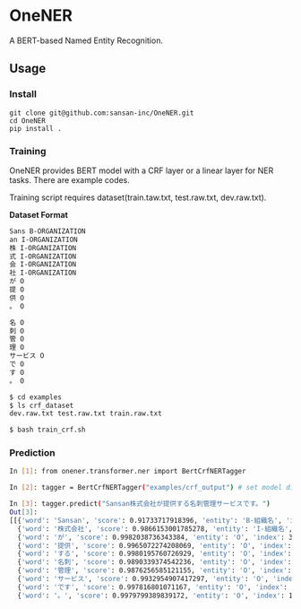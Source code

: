 # OneNER

A BERT-based Named Entity Recognition.

## Usage

### Install

```
git clone git@github.com:sansan-inc/OneNER.git
cd OneNER
pip install .
```

### Training

OneNER provides BERT model with a CRF layer or a linear layer for NER tasks.
There are example codes.

Training script requires dataset(train.taw.txt, test.raw.txt, dev.raw.txt).

**Dataset Format**

```txt
Sans B-ORGANIZATION
an I-ORGANIZATION
株 I-ORGANIZATION
式 I-ORGANIZATION
会 I-ORGANIZATION
社 I-ORGANIZATION
が O
提 O
供 O
。 O

名 O
刺 O
管 O
理 O
サービス O
で O
す O
。 O
```


```sh
$ cd examples
$ ls crf_dataset
dev.raw.txt test.raw.txt train.raw.txt

$ bash train_crf.sh
```

### Prediction

```sh
In [1]: from onener.transformer.ner import BertCrfNERTagger

In [2]: tagger = BertCrfNERTagger("examples/crf_output") # set model directory path

In [3]: tagger.predict("Sansan株式会社が提供する名刺管理サービスです。")
Out[3]:
[[{'word': 'Sansan', 'score': 0.91733717918396, 'entity': 'B-組織名', 'index': 1},
  {'word': '株式会社', 'score': 0.9866153001785278, 'entity': 'I-組織名', 'index': 2},
  {'word': 'が', 'score': 0.9982038736343384, 'entity': 'O', 'index': 3},
  {'word': '提供', 'score': 0.9965072274208069, 'entity': 'O', 'index': 4},
  {'word': 'する', 'score': 0.9980195760726929, 'entity': 'O', 'index': 5},
  {'word': '名刺', 'score': 0.9890339374542236, 'entity': 'O', 'index': 6},
  {'word': '管理', 'score': 0.9876256585121155, 'entity': 'O', 'index': 7},
  {'word': 'サービス', 'score': 0.9932954907417297, 'entity': 'O', 'index': 8},
  {'word': 'です', 'score': 0.997816801071167, 'entity': 'O', 'index': 9},
  {'word': '。', 'score': 0.9979799389839172, 'entity': 'O', 'index': 10}]]
```
